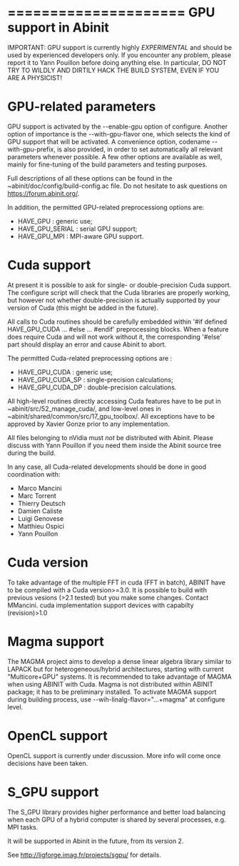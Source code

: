 =====================
GPU support in Abinit
=====================

  IMPORTANT: GPU support is currently highly *EXPERIMENTAL* and should
             be used by experienced developers only. If you encounter
             any problem, please report it to Yann Pouillon before doing
             anything else. In particular, DO NOT TRY TO WILDLY AND
             DIRTILY HACK THE BUILD SYSTEM, EVEN IF YOU ARE A PHYSICIST!


GPU-related parameters
======================

GPU support is activated by the --enable-gpu option of configure.
Another option of importance is the --with-gpu-flavor one, which selects
the kind of GPU support that will be activated. A convenience option,
codename --with-gpu-prefix, is also provided, in order to set
automatically all relevant parameters whenever possible. A few other
options are available as well, mainly for fine-tuning of the build
parameters and testing purposes.

Full descriptions of all these options can be found in the
~abinit/doc/config/build-config.ac file. Do not hesitate to ask
questions on https://forum.abinit.org/.

In addition, the permitted GPU-related preprocessiong options are:

  * HAVE_GPU        : generic use;
  * HAVE_GPU_SERIAL : serial GPU support;
  * HAVE_GPU_MPI    : MPI-aware GPU support.


Cuda support
============

At present it is possible to ask for single- or double-precision Cuda
support. The configure script will check that the Cuda libraries are
properly working, but however not whether double-precision is actually
supported by your version of Cuda (this might be added in the future).

All calls to Cuda routines should be carefully embedded within
'#if defined HAVE_GPU_CUDA ... #else ... #endif' preprocessing blocks.
When a feature does require Cuda and will not work without it, the
corresponding '#else' part should display an error and cause Abinit to
abort.

The permitted Cuda-related preprocessing options are :

  * HAVE_GPU_CUDA    : generic use;
  * HAVE_GPU_CUDA_SP : single-precision calculations;
  * HAVE_GPU_CUDA_DP : double-precision calculations.

All high-level routines directly accessing Cuda features have to be put
in ~abinit/src/52_manage_cuda/, and low-level ones in
~abinit/shared/common/src/17_gpu_toolbox/. All exceptions have to be approved by
Xavier Gonze prior to any implementation.

All files belonging to nVidia must *not* be distributed with Abinit.
Please discuss with Yann Pouillon if you need them inside the Abinit
source tree during the build.

In any case, all Cuda-related developments should be done in good
coordination with:

  * Marco Mancini
  * Marc Torrent
  * Thierry Deutsch
  * Damien Caliste
  * Luigi Genovese
  * Matthieu Ospici
  * Yann Pouillon

Cuda version
============
To take advantage of the multiple FFT in cuda (FFT in batch), ABINIT
have to be compiled with a Cuda version>=3.0.
It is possible to build with previous vesions (>2.1 tested) but you
make some changes. Contact MMancini.
cuda implementation support devices with capabilty (revision)>1.0

Magma support
=============
The MAGMA project aims to develop a dense linear algebra library similar
to LAPACK but for heterogeneous/hybrid architectures, starting
with current "Multicore+GPU" systems.
It is recommended to take advantage of MAGMA when using ABINIT with
Cuda.
Magma is not distributed within ABINIT package; it has to be preliminary
installed. To activate MAGMA support during building process, use
--wih-linalg-flavor="...+magma" at configure level.

OpenCL support
==============

OpenCL support is currently under discussion. More info will come once
decisions have been taken.


S_GPU support
=============

The S_GPU library provides higher performance and better load balancing
when each GPU of a hybrid computer is shared by several processes, e.g.
MPI tasks.

It will be supported in Abinit in the future, from its version 2.

See http://ligforge.imag.fr/projects/sgpu/ for details.


